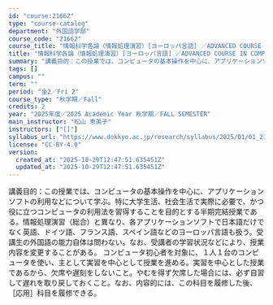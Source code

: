 ```yaml
---
id: "course:21662"
type: "course-catalog"
department: "外国語学部"
course_code: "21662"
course_title: "情報科学各論（情報処理演習）[ヨーロッパ言語] ／ADVANCED COURSE IN COMPUTER APPLICATIONS"
title: "情報科学各論（情報処理演習）[ヨーロッパ言語] ／ADVANCED COURSE IN COMPUTER APPLICATIONS"
summary: "講義目的：この授業では、コンピュータの基本操作を中心に、アプリケーションソフトの利用などについて学ぶ。特に大学生活、社会生活で実際に必要で、かつ役に立つコンピュータの利用法を習得することを目的とする半期完結授業である。情報処理演習（総合）と…"
tags: []
campus: ""
term: ""
period: "金2／Fri 2"
course_type: "秋学期／Fall"
credits: 2
year: "2025年度／2025 Academic Year 秋学期／FALL SEMESTER"
main_instructor: "松山 恵美子"
instructors: ["[]"]
syllabus_url: "https://www.dokkyo.ac.jp/research/syllabus/2025/01/01_21662_ja_JP.html"
license: "CC-BY-4.0"
version:
  created_at: "2025-10-29T12:47:51.635451Z"
  updated_at: "2025-10-29T12:47:51.635451Z"
---
```

講義目的：この授業では、コンピュータの基本操作を中心に、アプリケーションソフトの利用などについて学ぶ。特に大学生活、社会生活で実際に必要で、かつ役に立つコンピュータの利用法を習得することを目的とする半期完結授業である。情報処理演習（総合）と異なり、各アプリケーションソフトで日本語だけでなく英語、ドイツ語、フランス語、スペイン語などのヨーロッパ言語も扱う。受講生の外国語の能力自体は問わない。なお、受講者の学習状況などにより、授業内容を変更することがある。 コンピュータ初心者を対象に、１人１台のコンピュータを使い、主として実習を中心として授業を進める。実習を中心とした授業であるから、欠席や遅刻をしないこと。やむを得ず欠席した場合には、必ず自習して遅れを取り戻しておくこと。なお、内容的には、この科目を履修した後、［応用］科目を履修できる。
